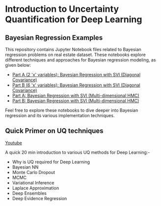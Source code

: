 
# Introduction to Uncertainty Quantification for Deep Learning

## Bayesian Regression Examples

This repository contains Jupyter Notebook files related to Bayesian regression problems on real estate dataset. These notebooks explore different techniques and approaches for Bayesian regression modeling, as given below:

- [Part A (2 'x' variables): Bayesian Regression with SVI (Diagonal Covariance)](a1.bayes_regr_svi_diagonal_part_a.ipynb)
- [Part B (6 'x' variables): Bayesian Regression with SVI (Diagonal Covariance)](a2.bayes_regr_svi_diagonal_part_b.ipynb)
- [Part A: Bayesian Regression with SVI (Multi-dimensional HMC)](b1.bayes_regr_svi_multi_hmc_2vars.ipynb)
- [Part B: Bayesian Regression with SVI (Multi-dimensional HMC)](b2.bayes_regr_svi_multi_hmc.ipynb)



Feel free to explore these notebooks to dive deeper into Bayesian regression and its various implementation techniques.

## Quick Primer on UQ techniques

[Youtube](https://www.youtube.com/watch?v=LUPPsyspBS0&t=6s)

A quick 20 min introduction to various UQ methods for Deep Learning:- 
- Why is UQ required for Deep Learning
- Bayesian NN
- Monte Carlo Dropout
- MCMC
- Variational Inference
- Laplace Approximation
- Deep Ensembles
- Deep Evidence Regression

